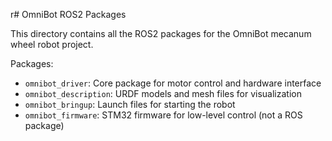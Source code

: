 r# OmniBot ROS2 Packages

This directory contains all the ROS2 packages for the OmniBot mecanum wheel robot project.

Packages:
- `omnibot_driver`: Core package for motor control and hardware interface
- `omnibot_description`: URDF models and mesh files for visualization
- `omnibot_bringup`: Launch files for starting the robot
- `omnibot_firmware`: STM32 firmware for low-level control (not a ROS package)